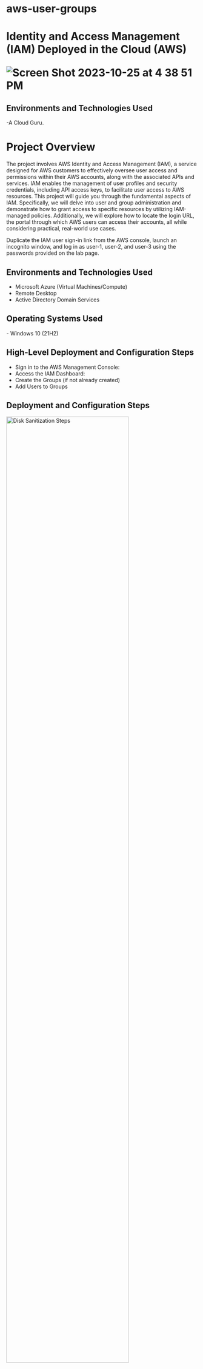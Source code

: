 # aws-user-groups
<h1>Identity and Access Management (IAM) Deployed in the Cloud (AWS)

  ![Screen Shot 2023-10-25 at 4 38 51 PM](https://github.com/Courela23/aws-user-groups/assets/136120929/72bdc180-e2eb-4cb1-b260-64eb7779d305) </h1>



<h2>Environments and Technologies Used</h2>
  -A Cloud Guru.
<h1>Project Overview</h1>
The project involves AWS Identity and Access Management (IAM), a service designed for AWS customers to effectively oversee user access and permissions within their AWS accounts, along with the associated APIs and services. IAM enables the management of user profiles and security credentials, including API access keys, to facilitate user access to AWS resources. This project will guide you through the fundamental aspects of IAM. Specifically, we will delve into user and group administration and demonstrate how to grant access to specific resources by utilizing IAM-managed policies. Additionally, we will explore how to locate the login URL, the portal through which AWS users can access their accounts, all while considering practical, real-world use cases.

Duplicate the IAM user sign-in link from the AWS console, launch an incognito window, and log in as user-1, user-2, and user-3 using the passwords provided on the lab page.

<h2>Environments and Technologies Used</h2>

- Microsoft Azure (Virtual Machines/Compute)
- Remote Desktop
- Active Directory Domain Services

<h2>Operating Systems Used </h2>
- Windows 10 (21H2)

<h2>High-Level Deployment and Configuration Steps</h2>

- Sign in to the AWS Management Console:
- Access the IAM Dashboard:
- Create the Groups (if not already created)
- Add Users to Groups

<h2>Deployment and Configuration Steps</h2>

<p>
<img src="https://i.imgur.com/DJmEXEB.png" height="80%" width="80%" alt="Disk Sanitization Steps"/>
</p>
<p>
Sign in to the AWS Management Console:
    Log in to your AWS account using your credentials.
</p>
<br />

<p>
<img src="https://i.imgur.com/DJmEXEB.png" height="80%" width="80%" alt="Disk Sanitization Steps"/>
</p>
<p>
 Access the IAM Dashboard:
    Navigate to the IAM dashboard by clicking on "Services" in the top left corner, then selecting "IAM" under the Security, Identity, & Compliance section.

</p>
<br />

<p>
<img src="https://i.imgur.com/DJmEXEB.png" height="80%" width="80%" alt="Disk Sanitization Steps"/>
</p>
<p>
Create the Groups (if not already created)
    If you haven't already created the necessary groups (S3-Support, EC2-Support, and EC2-Admin), you should create them first. To create a group:
        In the IAM dashboard, select "Groups" from the left-hand menu.
        Click the "Create group" button.
        Give the group a name (e.g., S3-Support), and then proceed to create the group.
</p>
<br />

<p>
<img src="https://i.imgur.com/DJmEXEB.png" height="80%" width="80%" alt="Disk Sanitization Steps"/>
</p>
<p>
Add Users to Groups:
    After the groups have been created, you can add users to them. Here's how:
        In the IAM dashboard, select "Groups" from the left-hand menu.
        Click on the name of the group (e.g., S3-Support) to which you want to add users.
        In the group details page, click the "Add users to group" button.
        Select the users you want to add (e.g., user-1), and then click the "Add users" button.

Repeat these steps for the other two groups (EC2-Support and EC2-Admin) and assign the respective users (user-2 and user-3) to their appropriate groups.

Once you've completed these steps, the specified users will be added to their respective groups in Amazon IAM, and they will inherit the permissions and policies associated with those groups.

